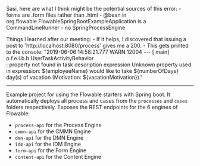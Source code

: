 Sasi, here are what I think might be the potential sources of this error: 
		- forms are .form files rather than .html
		- @bean in org.flowable.FlowableSpringBootExampleApplication is a CommandLineRunner
		- no SpringProcessEngine
		
Things I learned after our meeting:
	- If it helps, I discovered that issuing a post to 'http://localhost:8080/process' gives me a 200. 
		- This gets printed to the console: "2019-06-06 14:58:21.777  WARN 12004 --- [           main] o.f.e.i.b.b.UserTaskActivityBehavior     
		: property not found in task description expression Unknown property used in expression: ${employeeName}
		 would like to take ${numberOfDays} day(s) of vacation (Motivation: ${vacationMotivation})."
	
--------------------------------------------------------------------------------------------------------------------------------------------------------
Example project for using the Flowable starters with Spring boot.
It automatically deploys all process and cases from the `processes` and `cases` folders respectively.
Exposes the REST endpoints for the 6 engines of Flowable:
* `process-api` for the Process Engine
* `cmmn-api` for the CMMN Engine
* `dmn-api` for the DMN Engine
* `idm-api` for the IDM Engine
* `form-api` for the Form Engine
* `content-api` for the Content Engine
